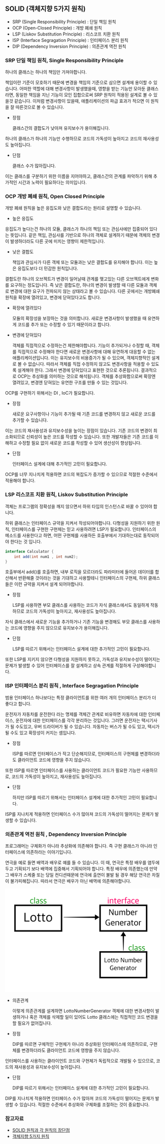 ## SOLID (객체지향 5가지 원칙)

- SRP (Single Responsibility Principle) : 단일 책임 원칙
- OCP (Open-Closed Principle) : 개방 폐쇄 원칙
- LSP (Liskov Substitution Principle) : 리스코프 치환 원칙
- ISP (Interface Segragation Principle) : 인터페이스 분리 원칙
- DIP (Dependency Inversion Principle) : 의존관계 역전 원칙

### SRP 단일 책임 원칙, Single Responsibility Principle

하나의 클래스는 하나의 책임만 가져야합니다.

책임이란 기준이 모호하기 때문에 변경을 책임의 기준으로 삼으면 설계에 용이할 수 있습니다.
어떠한 역할에 대해 변경사항이 발생했을때, 영향을 받는 기능만 모아둔 클래스라면, 동일한 책임을 지닌 기능이 모인 집합으로써 SRP 원칙이 적용된 설계로 볼 수 있을것 같습니다.
이처럼 변경사항이 있을때, 애플리케이션의 파급 효과가 적으면 이 원칙을 잘 따른것으로 볼 수 있습니다.

- 장점

  클래스간의 결합도가 낮아져 유지보수가 용이해집니다.

하나의 클래스가 하나의 기능만 수행하므로 코드의 가독성이 높아지고 코드의 재사용성도 높아집니다.

- 단점

  클래스 수가 많아집니다.

이는 클래스를 구분하기 위한 이름을 지어야하고, 클래스간의 관계를 파악하기 위해 추가적인 시간과 노력이 필요하다는 의미입니다.

### OCP 개방 폐쇄 원칙, Open Closed Principle

개방 폐쇄 원칙을 높은 응집도와 낮은 결합도라는 원리로 설명할 수 있습니다.

- 높은 응집도

응집도가 높다는건 하나의 모듈, 클래스가 하나의 책임 또는 관심사에만 집중되어 있다는 뜻입니다. 같은 책임, 관심사를 기반으로 하나의 객체로 설계하기 때문에 객체의 변경이 발생하더라도 다른 곳에 미치는 영향이 제한적입니다.

- 낮은 결합도

  책임과 관심사가 다른 객체 또는 모듈과는 낮은 결합도를 유지해야 합니다. 이는 높은 응집도보다 더 민감한 원칙입니다.

결합도란 하나의 오브젝트가 변경이 일어날때 관계를 맺고있는 다른 오브젝트에게 변화를 요구하는 정도입니다.
즉 낮은 결합도란, 하나의 변경이 발생할 때 다른 모듈과 객체로 변경에 대한 요구가 전파되지 않는 상태라고 볼 수 있습니다.
다른 곳에서는 개방폐쇄원칙을 확장에 열려있고, 변경에 닫혀있다고도 합니다.

- 확장에 열려있다

  모듈의 확장성을 보장하는 것을 의미합니다.
  새로운 변경사항이 발생했을 때 유연하게 코드를 추가 또는 수정할 수 있기 때문이라고 합니다.

- 변경에 닫혀있다

  객체를 직접적으로 수정하는건 제한해야합니다. 기능이 추가되거나 수정할 때, 객체를 직접적으로 수정해야 한다면 새로운 변경사항에 대해 유연하게 대응할 수 없는 애플리케이션입니다.
  이는 유지보수의 비용증가가 될 수 있으며, 객체지향적인 설계로 볼 수 없습니다.
  따라서 객체를 직접 수정하지 않고도 변경사항을 적용할 수 있도록 설계해야 한다. 그래서 변경에 닫혀있다고 표현한 것으로 추론됩니다.
  결과적으로 OCP는 추상화를 의미하는 것으로 해석됩니다. 객체를 추상화함으로써 확장엔 열려있고, 변경엔 닫혀있는 유연한 구조를 만들 수 있는 것입니다.

OCP를 구현하기 위해서는 DI , IoC가 필요합니다.

- 장점

  새로운 요구사항이나 기능이 추가될 때 기존 코드를 변경하지 않고 새로운 코드를 추가할 수 있습니다.

이는 코드의 재사용성과 유지보수성을 높이는 장점이 있습니다.
기존 코드의 변경이 최소화되므로 신뢰성이 높은 코드를 작성할 수 있습니다.
또한 개발자들은 기존 코드를 이해하고 수정할 필요 없이 새로운 코드를 작성할 수 있어 생산성이 향상됩니다.

- 단점

  인터페이스 설계에 대해 추가적인 고민이 필요합니다.

OCP를 너무 지나치게 적용하면 코드의 복잡도가 증가할 수 있으므로 적절한 수준에서 적용해야 합니다.

### LSP 리스코프 치환 원칙, Liskov Substitution Principle

객체는 프로그램의 정확성을 깨지 않으면서 하위 타입의 인스턴스로 바꿀 수 있어야 합니다.

하위 클래스는 인터페이스 규약을 지켜서 작성되어야합니다. 다형성을 지원하기 위한 원칙, 인터페이스를 구현한 구현체는 믿고 사용하려면 LSP가 필요합니다.
인터페이스의 메소드를 사용한다고 하면, 어떤 구현체를 사용하든 호출부에서 기대하는대로 동작되어야 한다는 것 입니다.

```java
interface Calculator {
    int add(int num1 , int num2);
}
```

호출부에서 add()를 호출하면, 내부 로직을 모르더라도 파라미터에 들어온 데이터를 합산해서 반환해줄 것이라는 것을 기대하고 사용할테니 인터페이스의 구현체, 하위 클래스들은 이런 규약을 지켜서 설계 되어야합니다.

- 장점

  LSP를 사용하면 부모 클래스를 사용하는 코드가 자식 클래스에서도 동일하게 작동하므로 코드의 가독성이 높아지고, 재사용성도 높아집니다.

자식 클래스에서 새로운 기능을 추가하거나 기존 기능을 변경해도 부모 클래스를 사용하는 코드에 영향을 주지 않으므로 유지보수가 용이해집니다.

- 단점

  LSP를 따르기 위해서는 인터페이스 설계에 대한 추가적인 고민이 필요합니다.

또한 LSP를 지키지 않으면 다형성을 지원하지 못하고, 가독성과 유지보수성이 떨어지는 문제가 발생할 수 있어 인터페이스를 잘 설계하고 상속 관계를 적절하게 구성해야합니다.

### ISP 인터페이스 분리 원칙 , Interface Segragation Principle

범용 인터페이스 하나보다는 특정 클라이언트를 위한 여러 개의 인터페이스 분리가 더 좋다고 합니다.

운전자가 자동차를 운전한다 라는 명제를 객체간 관계로 비유하면 자동차에 대한 인터페이스, 운전자에 대한 인터페이스를 각각 분리하는 것입니다.
그러면 운전자는 택시기사가 될 수도있고, 우버 드라이버가 될 수 있습니다. 자동차는 버스가 될 수도 있고, 택시가 될 수도 있고 확장성이 커지는 셈입니다.

- 장점

  ISP를 따르면 인터페이스가 작고 단순해지므로, 인터페이스의 구현체를 변경하더라도 클라이언트 코드에 영향을 주지 않습니다.

또한 ISP를 따르면 인터페이스를 사용하는 클라이언트 코드가 필요한 기능만 사용하므로, 코드의 가독성이 높아지고, 재사용성도 높아집니다.

- 단점

  하지만 ISP를 따르기 위해서는 인터페이스 설계에 대한 추가적인 고민이 필요합니다.

ISP를 지나치게 적용하면 인터페이스 수가 많아져 코드의 가독성이 떨어지는 문제가 발생할 수 있습니다.

### 의존관계 역전 원칙 , Dependency Inversion Principle

프로그래머는 구체화가 아니라 추상화에 의존해야 합니다. 즉 구현 클래스가 아니라 인터페이스에 의존하라는 이야기입니다.

연극을 예로 들면 배역과 배우로 예를 들 수 있습니다. 이 때, 연극은 특정 배우를 염두에 두고 기획되기 보다 배역에 집중해서 기획되어야 합니다.
특정 배우에 의존했는데 만약 그 배우가 스케줄 또는 당일 컨디션때문에 연극에 출연이 불발 될 경우 해당 연극은 차질이 불가피해집니다. 따라서 연극은 배우가 아닌 배역에 의존해야합니다.

![](./lot.png)

- 의존관계

  이렇게 의존관계를 설계하면 LottoNumberGenerator 객체에 대한 변경사항이 발생하거나 혹은 객체를 삭제할 일이 있어도 Lotto 클래스에는 직접적인 코드 변경을 할 필요가 없어집니다.

- 장점

  DIP를 따르면 구체적인 구현체가 아니라 추상화된 인터페이스에 의존하므로, 구현체를 변경하더라도 클라이언트 코드에 영향을 주지 않습니다.

인터페이스를 사용하는 클라이언트 코드와 구현체가 독립적으로 개발될 수 있으므로, 코드의 재사용성과 유지보수성이 높아집니다.

- 단점

  DIP를 따르기 위해서는 인터페이스 설계에 대한 추가적인 고민이 필요합니다.

DIP를 지나치게 적용하면 인터페이스 수가 많아져 코드의 가독성이 떨어지는 문제가 발생할 수 있습니다.
적절한 수준에서 추상화와 구체화를 조절하는 것이 중요합니다.

### 참고자료

- [SOLID 원칙과 각 원칙의 장단점](https://github.com/esperar/estudy/blob/master/Back-End/backend/solid.md)
- [객체지향 5가지 원칙](https://github.com/esperar/estudy/blob/master/Back-End/JAVA/5%EC%9B%90%EC%B9%99.md)
